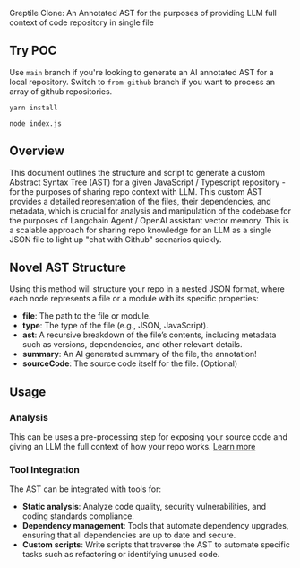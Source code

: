 Greptile Clone: An Annotated AST for the purposes of providing LLM full context of code repository in single file
## Try POC
Use `main` branch if you're looking to generate an AI annotated AST for a local repository. Switch to `from-github` branch if you want to process an array of github repositories. 

`yarn install`

`node index.js`



## Overview
This document outlines the structure and script to generate a custom Abstract Syntax Tree (AST) for a given JavaScript / Typescript repository - for the purposes of sharing repo context with LLM. This custom AST provides a detailed representation of the files, their dependencies, and metadata, which is crucial for analysis and manipulation of the codebase for the purposes of Langchain Agent / OpenAI assistant vector memory. This is a scalable approach for sharing repo knowledge for an LLM as a single JSON file to light up "chat with Github" scenarios quickly.

## Novel AST Structure
Using this method will structure your repo in a nested JSON format, where each node represents a file or a module with its specific properties:

- **file**: The path to the file or module.
- **type**: The type of the file (e.g., JSON, JavaScript).
- **ast**: A recursive breakdown of the file’s contents, including metadata such as versions, dependencies, and other relevant details.
- **summary**: An AI generated summary of the file, the annotation!
- **sourceCode**: The source code itself for the file. (Optional)

## Usage
### Analysis
This can be uses a pre-processing step for exposing your source code and giving an LLM the full context of how your repo works. [Learn more]()

### Tool Integration
The AST can be integrated with tools for:
- **Static analysis**: Analyze code quality, security vulnerabilities, and coding standards compliance.
- **Dependency management**: Tools that automate dependency upgrades, ensuring that all dependencies are up to date and secure.
- **Custom scripts**: Write scripts that traverse the AST to automate specific tasks such as refactoring or identifying unused code.
